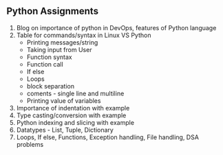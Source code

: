 ## Python Assignments

1. Blog on importance of python in DevOps, features of Python language
2. Table for commands/syntax in Linux VS Python
   - Printing messages/string
   - Taking input from User
   - Function syntax
   - Function call
   - If else
   - Loops
   - block separation
   - coments - single line and multiline
   - Printing value of variables
4. Importance of indentation with example
5. Type casting/conversion with example
6. Python indexing and slicing with example
7. Datatypes - List, Tuple, Dictionary
8. Loops, If else, Functions, Exception handling, File handling, DSA problems
